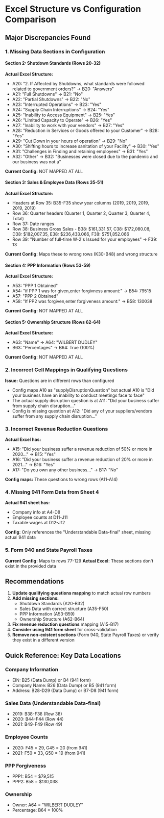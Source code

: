 # Excel Structure vs Configuration Comparison

## Major Discrepancies Found

### 1. Missing Data Sections in Configuration

#### Section 2: Shutdown Standards (Rows 20-32)
**Actual Excel Structure:**
- A20: "2. If Affected by Shutdowns, what standards were followed related to government orders?" → B20: "Answers"
- A21: "Full Shutdowns" → B21: "No"
- A22: "Partial Shutdowns" → B22: "No"
- A23: "Interrupted Operations" → B23: "Yes"
- A24: "Supply Chain Interruptions" → B24: "Yes"
- A25: "Inability to Access Equipment" → B25: "Yes"
- A26: "Limited Capacity to Operate" → B26: "Yes"
- A27: "Inability to work with your vendors" → B27: "Yes"
- A28: "Reduction in Services or Goods offered to your Customer" → B28: "Yes"
- A29: "Cut Down in your hours of operation" → B29: "No"
- A30: "Shifting hours to increase sanitation of your Facility" → B30: "Yes"
- A31: "Challenges in Finding and retaining employees" → B31: "Yes"
- A32: "Other" → B32: "Businesses were closed due to the pandemic and our business was not a"

**Current Config:** NOT MAPPED AT ALL

#### Section 3: Sales & Employee Data (Rows 35-51)
**Actual Excel Structure:**
- Headers at Row 35: B35-F35 show year columns (2019, 2019, 2019, 2019, 2019)
- Row 36: Quarter headers (Quarter 1, Quarter 2, Quarter 3, Quarter 4, Total)
- Row 37: Date ranges
- Row 38: Business Gross Sales - B38: $161,331.57, C38: $172,080.08, D38: $182,007.35, E38: $236,433.066, F38: $751,852.066
- Row 39: "Number of full-time W-2's Issued for your employees" → F39: 13

**Current Config:** Maps these to wrong rows (K30-B48) and wrong structure

#### Section 4: PPP Information (Rows 53-59)
**Actual Excel Structure:**
- A53: "PPP 1 Obtained"
- A54: "if PPP 1 was for given,enter forgivness amount:" → B54: 79515
- A57: "PPP 2 Obtained"
- A58: "If PP2 was forgiven,enter forgiveness amount:" → B58: 130038

**Current Config:** NOT MAPPED AT ALL

#### Section 5: Ownership Structure (Rows 62-64)
**Actual Excel Structure:**
- A63: "Name" → A64: "WILBERT DUDLEY"
- B63: "Percentages" → B64: True (100%)

**Current Config:** NOT MAPPED AT ALL

### 2. Incorrect Cell Mappings in Qualifying Questions

**Issue:** Questions are in different rows than configured
- Config maps A10 as "supplyDisruptionQuestion" but actual A10 is "Did your business have an inability to conduct meetings face to face"
- The actual supply disruption question is at A11: "Did your business suffer from supply chain disruption..."
- Config is missing question at A12: "Did any of your suppliers/vendors suffer from any supply chain disruption..."

### 3. Incorrect Revenue Reduction Questions

**Actual Excel has:**
- A15: "Did your business suffer a revenue reduction of 50% or more in 2020..." → B15: "Yes"
- A16: "Did your business suffer a revenue reduction of 20% or more in 2021..." → B16: "Yes"
- A17: "Do you own any other business..." → B17: "No"

**Config maps:** These questions to wrong rows (A11-A14)

### 4. Missing 941 Form Data from Sheet 4

**Actual 941 sheet has:**
- Company info at A4-D8
- Employee counts at D11-J11
- Taxable wages at D12-J12

**Config:** Only references the "Understandable Data-final" sheet, missing actual 941 data

### 5. Form 940 and State Payroll Taxes

**Current Config:** Maps to rows 77-129
**Actual Excel:** These sections don't exist in the provided data

## Recommendations

1. **Update qualifying questions mapping** to match actual row numbers
2. **Add missing sections:**
   - Shutdown Standards (A20-B32)
   - Sales Data with correct structure (A35-F50)
   - PPP Information (A53-B59)
   - Ownership Structure (A62-B64)
3. **Fix revenue reduction questions** mapping (A15-B17)
4. **Consider using 941 form sheet** for cross-validation
5. **Remove non-existent sections** (Form 940, State Payroll Taxes) or verify they exist in a different version

## Quick Reference: Key Data Locations

### Company Information
- EIN: B25 (Data Dump) or B4 (941 form)
- Company Name: B26 (Data Dump) or B5 (941 form)
- Address: B28-D29 (Data Dump) or B7-D8 (941 form)

### Sales Data (Understandable Data-final)
- 2019: B38-F38 (Row 38)
- 2020: B44-F44 (Row 44)
- 2021: B49-F49 (Row 49)

### Employee Counts
- 2020: F45 = 29, G45 = 20 (from 941)
- 2021: F50 = 33, G50 = 19 (from 941)

### PPP Forgiveness
- PPP1: B54 = $79,515
- PPP2: B58 = $130,038

### Ownership
- Owner: A64 = "WILBERT DUDLEY"
- Percentage: B64 = 100%